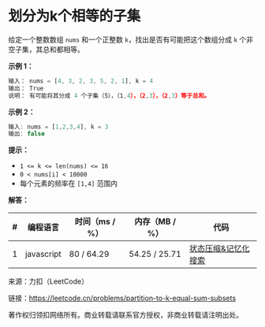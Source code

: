 # 划分为k个相等的子集

给定一个整数数组 `nums` 和一个正整数 `k`，找出是否有可能把这个数组分成 `k` 个非空子集，其总和都相等。

**示例 1：**

``` javascript
输入： nums = [4, 3, 2, 3, 5, 2, 1], k = 4
输出： True
说明： 有可能将其分成 4 个子集（5），（1,4），（2,3），（2,3）等于总和。
```

**示例 2：**

``` javascript
输入: nums = [1,2,3,4], k = 3
输出: false
```

**提示：**

- `1 <= k <= len(nums) <= 16`
- `0 < nums[i] < 10000`
- 每个元素的频率在 `[1,4]` 范围内

**解答：**

**#**|**编程语言**|**时间（ms / %）**|**内存（MB / %）**|**代码**
--|--|--|--|--
1|javascript|80 / 64.29|54.25 / 25.71|[状态压缩&记忆化搜索](./javascript/ac_v1.js)

来源：力扣（LeetCode）

链接：https://leetcode.cn/problems/partition-to-k-equal-sum-subsets

著作权归领扣网络所有。商业转载请联系官方授权，非商业转载请注明出处。
